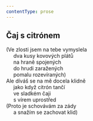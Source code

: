 ```yaml
---
contentType: prose
---
```


## Čaj s citrónem

(Ve zlosti jsem na tebe vymyslela  
     dva kusy kovových plátů  
     na hraně spojených  
     do hrudi zaražených  
     pomalu rozevíraných)  
Ale díváš se na mě docela klidně  
     jako když citrón tančí  
     ve sladkém čaji  
     s vírem uprostřed  
(Proto je schovávám za zády  
     a snažím se zachovat klid)
